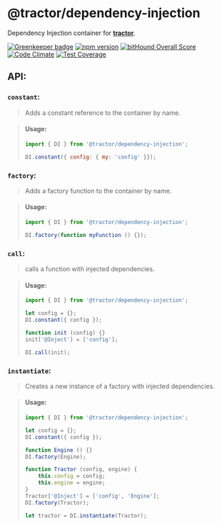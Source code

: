# @tractor/dependency-injection

Dependency Injection container for [**tractor**](https://github.com/TradeMe/tractor).

[![Greenkeeper badge](https://badges.greenkeeper.io/phenomnomnominal/tractor-dependency-injection.svg)](https://greenkeeper.io/)
[![npm version](https://img.shields.io/npm/v/tractor-dependency-injection.svg)](https://www.npmjs.com/package/tractor-dependency-injection)
[![bitHound Overall Score](https://www.bithound.io/github/phenomnomnominal/tractor-dependency-injection/badges/score.svg)](https://www.bithound.io/github/phenomnomnominal/tractor-dependency-injection)
[![Code Climate](https://codeclimate.com/github/phenomnomnominal/tractor-dependency-injection/badges/gpa.svg)](https://codeclimate.com/github/phenomnomnominal/tractor-dependency-injection)
[![Test Coverage](https://codeclimate.com/github/phenomnomnominal/tractor-dependency-injection/badges/coverage.svg)](https://codeclimate.com/github/phenomnomnominal/tractor-dependency-injection/coverage)

## API:

### `constant`:

> Adds a constant reference to the container by name.

> #### Usage:
> ```javascript
> import { DI } from '@tractor/dependency-injection';
>
> DI.constant({ config: { my: 'config' }});
> ```

### `factory`:

> Adds a factory function to the container by name.

> #### Usage:
> ```javascript
> import { DI } from '@tractor/dependency-injection';
>
> DI.factory(function myFunction () {});
> ```

### `call`:

> calls a function with injected dependencies.

> #### Usage:
> ```javascript
> import { DI } from '@tractor/dependency-injection';
>
> let config = {};
> DI.constant({ config });
>
> function init (config) {}
> init['@Inject'] = ['config'];
>
> DI.call(init);
> ```


### `instantiate`:

> Creates a new instance of a factory with injected dependencies.

> #### Usage:
> ```javascript
> import { DI } from '@tractor/dependency-injection';
>
> let config = {};
> DI.constant({ config });
>
> function Engine () {}
> DI.factory(Engine);
>
> function Tractor (config, engine) {
>     this.config = config;
>     this.engine = engine;
> }
> Tractor['@Inject'] = ['config', 'Engine'];
> DI.factory(Tractor);
>
> let tractor = DI.instantiate(Tractor);
> ```
